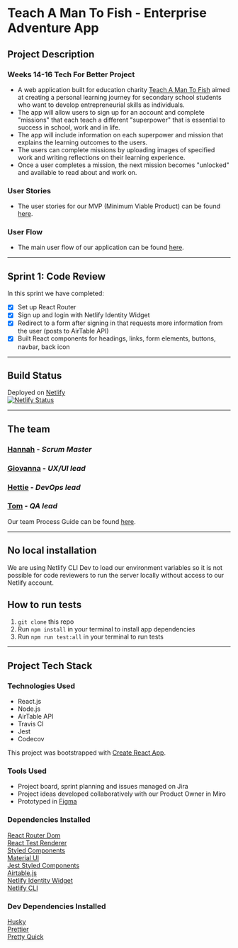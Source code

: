 # Teach A Man To Fish - Enterprise Adventure App

## Project Description

### Weeks 14-16 Tech For Better Project

- A web application built for education charity [Teach A Man To Fish](https://www.teachamantofish.org.uk/) aimed at creating a personal learning journey for secondary school students who want to develop entrepreneurial skills as individuals.
- The app will allow users to sign up for an account and complete "missions" that each teach a different "superpower" that is essential to success in school, work and in life.
- The app will include information on each superpower and mission that explains the learning outcomes to the users.
- The users can complete missions by uploading images of specified work and writing reflections on their learning experience.
- Once a user completes a mission, the next mission becomes "unlocked" and available to read about and work on.

### User Stories
- The user stories for our MVP (Minimum Viable Product) can be found [here](https://github.com/fac19/teach-fish-frontend/blob/master/docs/user-stories.md).

### User Flow
- The main user flow of our application can be found [here](https://github.com/fac19/teach-fish-frontend/blob/master/docs/user-flow.md).

---

## Sprint 1: Code Review
In this sprint we have completed:
- [x] Set up React Router
- [x] Sign up and login with Netlify Identity Widget
- [x] Redirect to a form after signing in that requests more information from the user (posts to AirTable API)
- [x] Built React components for headings, links, form elements, buttons, navbar, back icon

---

## Build Status

Deployed on [Netlify](https://enterprise-adventure.netlify.app/)  
[![Netlify Status](https://api.netlify.com/api/v1/badges/0fe3860c-8945-41bf-933b-b3e52cac4cda/deploy-status)](https://app.netlify.com/sites/enterprise-adventure/deploys)

---

## The team

### [Hannah](https://github.com/hannahgooding) - _Scrum Master_

### [Giovanna](https://github.com/glrta) - _UX/UI lead_

### [Hettie](https://github.com/HettieM) - _DevOps lead_

### [Tom](https://github.com/tacotoemeck) - _QA lead_

Our team Process Guide can be found [here](https://github.com/fac19/teach-fish-frontend/blob/master/docs/process-guide.md).

---

## No local installation

We are using Netlify CLI Dev to load our environment variables so it is not possible for code reviewers to run the server locally without access to our Netlify account.

## How to run tests

1. `git clone` this repo
2. Run `npm install` in your terminal to install app dependencies
3. Run `npm run test:all` in your terminal to run tests

---

## Project Tech Stack

### Technologies Used

- React.js
- Node.js
- AirTable API
- Travis CI
- Jest
- Codecov

This project was bootstrapped with [Create React App](https://github.com/facebook/create-react-app).

### Tools Used

- Project board, sprint planning and issues managed on Jira
- Project ideas developed collaboratively with our Product Owner in Miro
- Prototyped in [Figma](https://www.figma.com/file/2kvHdWKEbafpgLFgjR3w5d/teach-fish?node-id=0%3A1)

### Dependencies Installed

[React Router Dom](https://www.npmjs.com/package/react-router-dom)  
[React Test Renderer](https://www.npmjs.com/package/react-test-renderer)  
[Styled Components](https://styled-components.com)  
[Material UI](https://material-ui.com/)  
[Jest Styled Components](https://www.npmjs.com/package/jest-styled-components)  
[Airtable.js](https://www.npmjs.com/package/airtable)  
[Netlify Identity Widget](https://www.npmjs.com/package/netlify-identity-widget)  
[Netlify CLI](https://www.npmjs.com/package/netlify-cli)

### Dev Dependencies Installed

[Husky](https://www.npmjs.com/package/husky)  
[Prettier](https://www.npmjs.com/package/prettier)  
[Pretty Quick](https://www.npmjs.com/package/pretty-quick)

